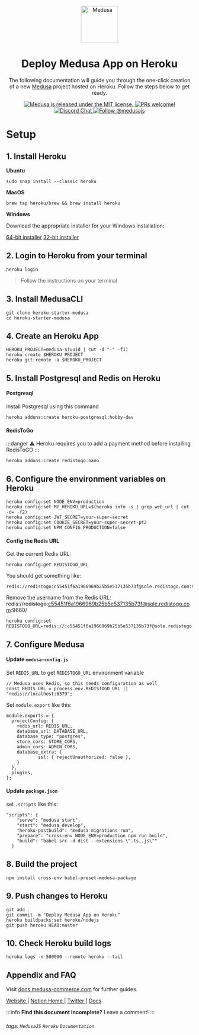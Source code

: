 <p align="center">
  <a href="https://www.medusa-commerce.com">
    <img alt="Medusa" src="https://user-images.githubusercontent.com/7554214/129161578-19b83dc8-fac5-4520-bd48-53cba676edd2.png" width="100" />
  </a>
</p>
<h1 align="center">
  Deploy Medusa App on Heroku
</h1>
<p align="center">
The following documentation will guide you through the one-click creation of a new <a href="https://github.com/medusajs/medusa">Medusa</a> project hosted on Heroku. Follow the steps below to get ready.
</p>
<p align="center">
  <a href="https://github.com/medusajs/medusa/blob/master/LICENSE">
    <img src="https://img.shields.io/badge/license-MIT-blue.svg" alt="Medusa is released under the MIT license." />
  </a>
  <a href="https://github.com/medusajs/medusa/blob/master/CONTRIBUTING.md">
    <img src="https://img.shields.io/badge/PRs-welcome-brightgreen.svg?style=flat" alt="PRs welcome!" />
  </a>
  <a href="https://discord.gg/xpCwq3Kfn8">
    <img src="https://img.shields.io/badge/chat-on%20discord-7289DA.svg" alt="Discord Chat" />
  </a>
  <a href="https://twitter.com/intent/follow?screen_name=medusajs">
    <img src="https://img.shields.io/twitter/follow/medusajs.svg?label=Follow%20@medusajs" alt="Follow @medusajs" />
  </a>
</p>


# Setup

## 1. Install Heroku

**Ubuntu**
```shell=
sudo snap install --classic heroku
```
**MacOS**
```shell=
brew tap heroku/brew && brew install heroku
```
**Windows**

Download the appropriate installer for your Windows installation:

[64-bit installer](https://cli-assets.heroku.com/heroku-x64.exe)
[32-bit installer](https://cli-assets.heroku.com/heroku-x86.exe)

## 2. Login to Heroku from your terminal


```shell=
heroku login
```
> Follow the instructions on your terminal


## 3. Install MedusaCLI


```shell=
git clone heroku-starter-medusa
cd heroku-starter-medusa
```


## 4. Create an Heroku App


```shell=
HEROKU_PROJECT=medusa-$(uuid | cut -d "-" -f1)
heroku create $HEROKU_PROJECT
heroku git:remote -a $HEROKU_PROJECT
```



## 5. Install Postgresql and Redis on Heroku

#### Postgresql
Install Postgresql using this command

```shell=
heroku addons:create heroku-postgresql:hobby-dev
```
#### RedisToGo
:::danger
⚠️ Heroku requires you to add a payment method before installing RedisToGO
:::
```shell=
heroku addons:create redistogo:nano
```


## 6. Configure the environment variables on Heroku


```shell=
heroku config:set NODE_ENV=production
heroku config:set MY_HEROKU_URL=$(heroku info -s | grep web_url | cut -d= -f2)
heroku config:set JWT_SECRET=your-super-secret
heroku config:set COOKIE_SECRET=your-super-secret-pt2
heroku config:set NPM_CONFIG_PRODUCTION=false
```

#### Config the Redis URL

Get the current Redis URL:

```shell=
heroku config:get REDISTOGO_URL
```

You should get something like:
```shell=
redis://redistogo:c55451f6a1966969b25b5e537135b73f@sole.redistogo.com:9660/
```

Remove the username from the Redis URL:
redis://~~redistogo~~:c55451f6a1966969b25b5e537135b73f@sole.redistogo.com:9660/

```shell=
heroku config:set REDISTOGO_URL=redis://:c55451f6a1966969b25b5e537135b73f@sole.redistogo.com:9660/
```
## 7. Configure Medusa

#### Update `medusa-config.js`

Set `REDIS_URL` to get `REDISTOGO_URL` environment variable
```javascript=
// Medusa uses Redis, so this needs configuration as well
const REDIS_URL = process.env.REDISTOGO_URL || "redis://localhost:6379";
```

Set `module.export` like this:
```javascript=
module.exports = {
  projectConfig: {
    redis_url: REDIS_URL,
    database_url: DATABASE_URL,
    database_type: "postgres",
    store_cors: STORE_CORS,
    admin_cors: ADMIN_CORS,
    database_extra: {
            ssl: { rejectUnauthorized: false },
    }
  },
  plugins,
};
```

#### Update `package.json`

set `.scripts` like this:

```json=
"scripts": {
    "serve": "medusa start",
    "start": "medusa develop",
    "heroku-postbuild": "medusa migrations run",
    "prepare": "cross-env NODE_ENV=production npm run build",
    "build": "babel src -d dist --extensions \".ts,.js\""
  }
```

## 8. Build the project

```shell=
npm install cross-env babel-preset-medusa-package
```

## 9. Push changes to Heroku
```shell=
git add .
git commit -m "Deploy Medusa App on Heroku"
heroku buildpacks:set heroku/nodejs
git push heroku HEAD:master
```

## 10. Check Heroku build logs

```shell=
heroku logs -n 500000 --remote heroku --tail
```

## Appendix and FAQ

Visit [docs.medusa-commerce.com](https://docs.medusa-comerce.com) for further guides.

<p>
  <a href="https://www.medusa-commerce.com">
    Website
  </a> 
  |
  <a href="https://medusajs.notion.site/medusajs/Medusa-Home-3485f8605d834a07949b17d1a9f7eafd">
    Notion Home
  </a>
  |
  <a href="https://twitter.com/intent/follow?screen_name=medusajs">
    Twitter
  </a>
  |
  <a href="https://docs.medusa-commerce.com">
    Docs
  </a>
</p>


:::info
**Find this document incomplete?** Leave a comment!
:::

###### tags: `MedusaJS` `Heroku` `Documentation`
